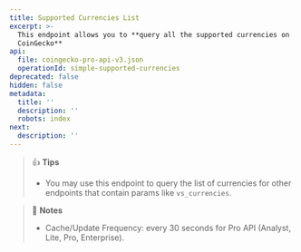```yaml
---
title: Supported Currencies List
excerpt: >-
  This endpoint allows you to **query all the supported currencies on
  CoinGecko**
api:
  file: coingecko-pro-api-v3.json
  operationId: simple-supported-currencies
deprecated: false
hidden: false
metadata:
  title: ''
  description: ''
  robots: index
next:
  description: ''
---
```

> 👍 **Tips**
> 
> - You may use this endpoint to query the list of currencies for other endpoints that contain params like `vs_currencies`.

> 📘 **Notes**
> 
> - Cache/Update Frequency: every 30 seconds for Pro API (Analyst, Lite, Pro, Enterprise).